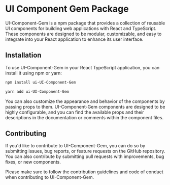 # UI Component Gem Package
UI-Component-Gem is a npm package that provides a collection of reusable UI components for building web applications with React and TypeScript. These components are designed to be modular, customizable, and easy to integrate into your React application to enhance its user interface.

## Installation
To use UI-Component-Gem in your React TypeScript application, you can install it using npm or yarn:

```html
npm install ui-UI-Component-Gem

```
```html
yarn add ui-UI-Component-Gem
```

You can also customize the appearance and behavior of the components by passing props to them. UI-Component-Gem components are designed to be highly configurable, and you can find the available props and their descriptions in the documentation or comments within the component files.

## Contributing
If you'd like to contribute to UI-Component-Gem, you can do so by submitting issues, bug reports, or feature requests on the GitHub repository. You can also contribute by submitting pull requests with improvements, bug fixes, or new components.

Please make sure to follow the contribution guidelines and code of conduct when contributing to UI-Component-Gem.